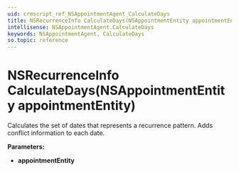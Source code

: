 ```yaml
---
uid: crmscript_ref_NSAppointmentAgent_CalculateDays
title: NSRecurrenceInfo CalculateDays(NSAppointmentEntity appointmentEntity)
intellisense: NSAppointmentAgent.CalculateDays
keywords: NSAppointmentAgent, CalculateDays
so.topic: reference
---
```


# NSRecurrenceInfo CalculateDays(NSAppointmentEntity appointmentEntity)

Calculates the set of dates that represents a recurrence pattern. Adds conflict information to each date.

**Parameters:**
 - **appointmentEntity** 
